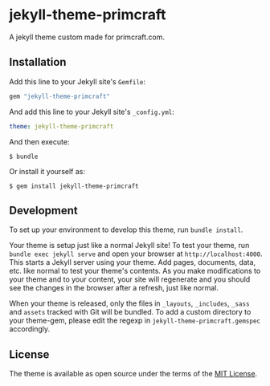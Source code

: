 # jekyll-theme-primcraft

A jekyll theme custom made for primcraft.com. 


## Installation

Add this line to your Jekyll site's `Gemfile`:

```ruby
gem "jekyll-theme-primcraft"
```

And add this line to your Jekyll site's `_config.yml`:

```yaml
theme: jekyll-theme-primcraft
```

And then execute:

    $ bundle

Or install it yourself as:

    $ gem install jekyll-theme-primcraft


## Development

To set up your environment to develop this theme, run `bundle install`.

Your theme is setup just like a normal Jekyll site! To test your theme, run `bundle exec jekyll serve` and open your browser at `http://localhost:4000`. This starts a Jekyll server using your theme. Add pages, documents, data, etc. like normal to test your theme's contents. As you make modifications to your theme and to your content, your site will regenerate and you should see the changes in the browser after a refresh, just like normal.

When your theme is released, only the files in `_layouts`, `_includes`, `_sass` and `assets` tracked with Git will be bundled.
To add a custom directory to your theme-gem, please edit the regexp in `jekyll-theme-primcraft.gemspec` accordingly.

## License

The theme is available as open source under the terms of the [MIT License](https://opensource.org/licenses/MIT).

